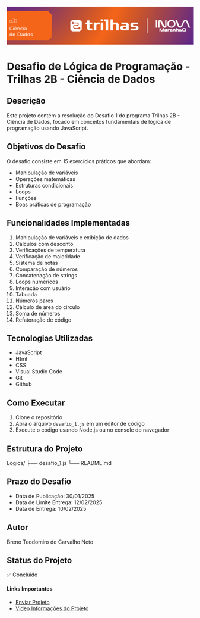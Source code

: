 ![Banner do projeto](img/banner.png)

# Desafio de Lógica de Programação - Trilhas 2B - Ciência de Dados

## Descrição

Este projeto contém a resolução do Desafio 1 do programa Trilhas 2B - Ciência de Dados, focado em conceitos fundamentais de lógica de programação usando JavaScript.

## Objetivos do Desafio

O desafio consiste em 15 exercícios práticos que abordam:

-   Manipulação de variáveis
-   Operações matemáticas
-   Estruturas condicionais
-   Loops
-   Funções
-   Boas práticas de programação

## Funcionalidades Implementadas

1. Manipulação de variáveis e exibição de dados
2. Cálculos com desconto
3. Verificações de temperatura
4. Verificação de maioridade
5. Sistema de notas
6. Comparação de números
7. Concatenação de strings
8. Loops numéricos
9. Interação com usuário
10. Tabuada
11. Números pares
12. Cálculo de área do círculo
13. Soma de números
14. Refatoração de código

## Tecnologias Utilizadas

-   JavaScript
-   Html
-   CSS
-   Visual Studio Code
-   Git
-   Github

## Como Executar

1. Clone o repositório
2. Abra o arquivo `desafio_1.js` em um editor de código
3. Execute o código usando Node.js ou no console do navegador

## Estrutura do Projeto

Logica/
├── desafio_1.js
└── README.md

## Prazo do Desafio

-   Data de Publicação: 30/01/2025
-   Data de Limite Entrega: 12/02/2025
-   Data de Entrega: 10/02/2025

## Autor

Breno Teodomiro de Carvalho Neto

## Status do Projeto

✅ Concluído

#### Links Importantes

-   [Enviar Projeto](https://docs.google.com/forms/d/e/1FAIpQLSfQLDSEPz6g7ycDgcXwIv6slieX_DT-qMEb4-YC5PpHi0loNg/viewform)
-   [Video Informações do Projeto](https://www.youtube.com/watch?v=sQ04YG3snHY)
